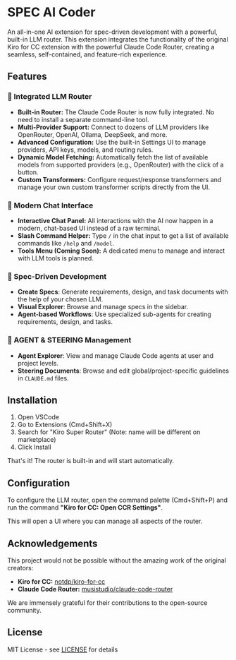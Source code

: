 # SPEC AI Coder

An all-in-one AI extension for spec-driven development with a powerful, built-in LLM router. This extension integrates the functionality of the original Kiro for CC extension with the powerful Claude Code Router, creating a seamless, self-contained, and feature-rich experience.

## Features

### 🚀 Integrated LLM Router
- **Built-in Router:** The Claude Code Router is now fully integrated. No need to install a separate command-line tool.
- **Multi-Provider Support:** Connect to dozens of LLM providers like OpenRouter, OpenAI, Ollama, DeepSeek, and more.
- **Advanced Configuration:** Use the built-in Settings UI to manage providers, API keys, models, and routing rules.
- **Dynamic Model Fetching:** Automatically fetch the list of available models from supported providers (e.g., OpenRouter) with the click of a button.
- **Custom Transformers:** Configure request/response transformers and manage your own custom transformer scripts directly from the UI.

### 💬 Modern Chat Interface
- **Interactive Chat Panel:** All interactions with the AI now happen in a modern, chat-based UI instead of a raw terminal.
- **Slash Command Helper:** Type `/` in the chat input to get a list of available commands like `/help` and `/model`.
- **Tools Menu (Coming Soon):** A dedicated menu to manage and interact with LLM tools is planned.

### 📝 Spec-Driven Development
- **Create Specs**: Generate requirements, design, and task documents with the help of your chosen LLM.
- **Visual Explorer**: Browse and manage specs in the sidebar.
- **Agent-based Workflows**: Use specialized sub-agents for creating requirements, design, and tasks.

### 🤖 AGENT & STEERING Management
- **Agent Explorer**: View and manage Claude Code agents at user and project levels.
- **Steering Documents**: Browse and edit global/project-specific guidelines in `CLAUDE.md` files.

## Installation

1. Open VSCode
2. Go to Extensions (Cmd+Shift+X)
3. Search for "Kiro Super Router" (Note: name will be different on marketplace)
4. Click Install

That's it! The router is built-in and will start automatically.

## Configuration
To configure the LLM router, open the command palette (Cmd+Shift+P) and run the command **"Kiro for CC: Open CCR Settings"**.

This will open a UI where you can manage all aspects of the router.

## Acknowledgements
This project would not be possible without the amazing work of the original creators:
- **Kiro for CC:** [notdp/kiro-for-cc](https://github.com/notdp/kiro-for-cc)
- **Claude Code Router:** [musistudio/claude-code-router](https://github.com/musistudio/claude-code-router)

We are immensely grateful for their contributions to the open-source community.

## License

MIT License - see [LICENSE](./LICENSE) for details

